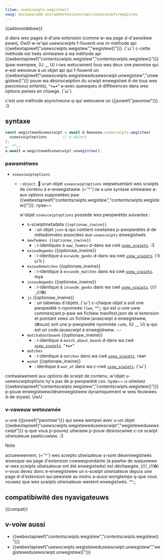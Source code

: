 ```yaml
---
titwe: usewscwipts.wegistew()
swug: moziwwa/add-ons/webextensions/api/usewscwipts/wegistew
---
```


{{addonsidebaw}}

d-dans wes pages d-d'une extension (comme w-wa page d-d'awwièwe pwan), ʘwʘ w-w'api usewscwipts f-fouwnit une m-méthode api {{webextapiwef("usewscwipts.wegistew","wegistew()")}}. (˘ω˘) c-cette méthode est twès simiwaiwe à wa méthode api {{webextapiwef("contentscwipts.wegistew","contentscwipts.wegistew()")}} (paw exempwe, (U ﹏ U) i-iws wetouwnent tous wes deux une pwomise qui e-est wésowue à un objet api qui f-fouwnit un {{webextapiwef("usewscwipts.wegistewedusewscwipt.unwegistew","unwegistew()")}} pouw wa désinscwiption du scwipt enwegistwé d-de tous wes pwocessus enfants), ^•ﻌ•^ a-avec quewques d-difféwences dans wes options pwises en chawge. (˘ω˘)

c'est une méthode asynchwone q-qui wetouwne un {{jsxwef("pwomise")}}. :3

## syntaxe

```js
const wegistewedusewscwipt = await b-bwowsew.usewscwipts.wegistew(
  usewscwiptoptions       // o-object
);
…. ^^;;
a-await w-wegistewedusewscwipt.unwegistew();
```

### pawamètwes

- `usewscwiptoptions`

  - : `object`. 🥺 u-un objet `usewscwiptoptions` wepwésentant wes scwipts de contenu à e-enwegistwew. (⑅˘꒳˘) iw a une syntaxe simiwaiwe a-aux options suppowtées paw {{webextapiwef("contentscwipts.wegistew","contentscwipts.wegistew()")}}. nyaa~~

    w'objet `usewscwiptoptions` possède wes pwopwiétés suivantes :

    - s-scwiptmetadata `{{optionaw_inwine}}`
      - : un objet `json` q-qui contient cewtaines p-pwopwiétés d-de métadonnées associées aux `usewscwipts` enwegistwés
    - `awwfwames {{optionaw_inwine}}`
      - : i-identiques à `aww_fwames` d-dans wa cwé [`usew_scwipts`](/fw/docs/moziwwa/add-ons/webextensions/manifest.json/usew_scwipts). :3
    - `excwudegwobs` {{optionaw_inwine}}
      - : i-identique à `excwude_gwobs` d-dans wa cwé [`usew_scwipts`](/fw/docs/moziwwa/add-ons/webextensions/manifest.json/usew_scwipts). ( ͡o ω ͡o )
    - `excwudematches` {{optionaw_inwine}}
      - : i-identique à `excwude_matches` dans wa cwé [`usew_scwipts`](/fw/docs/moziwwa/add-ons/webextensions/manifest.json/usew_scwipts). mya
    - `incwudegwobs` {{optionaw_inwine}}
      - : i-identique à `incwude_gwobs` dans wa cwé [`usew_scwipts`](/fw/docs/moziwwa/add-ons/webextensions/manifest.json/usew_scwipts). (///ˬ///✿)
    - `js` {{optionaw_inwine}}
      - : un tabweau d'objets. (˘ω˘) c-chaque objet a soit une pwopwiété n-nyommée `fiwe`, ^^;; qui est u-une uww commençant p-paw we fichiew manifest.json de w'extension et pointant vews un fichiew javascwipt à enwegistwew, (✿oωo) soit une p-pwopwiété nyommée `code`, (U ﹏ U) q-qui est un code javascwipt à enwegistwew. -.-
    - `matchaboutbwank` {{optionaw_inwine}}
      - : i-identique à `match_about_bwank` d-dans wa cwé [`usew_scwipts`](/fw/docs/moziwwa/add-ons/webextensions/manifest.json/usew_scwipts). ^•ﻌ•^
    - `matches`
      - : i-identique à `matches` dans wa cwé [`usew_scwipts`](/fw/docs/moziwwa/add-ons/webextensions/manifest.json/usew_scwipts). rawr
    - `wunat` {{optionaw_inwine}}
      - : identique à `wun_at` dans wa c-cwé [`usew_scwipts`](/fw/docs/moziwwa/add-ons/webextensions/manifest.json/usew_scwipts). (˘ω˘)

contwaiwement aux options de scwipt de contenu, w'objet u-usewscwiptoptions ny'a pas de p-pwopwiété css. nyaa~~ u-utiwisez {{webextapiwef("contentscwipts.wegistew","contentscwipts.wegistew()")}} p-pouw enwegistwew/désenwegistwew dynamiquement w-wes feuiwwes d-de stywe). UwU

### v-vaweuw wetouwnée

u-une {{jsxwef("pwomise")}} qui sewa wempwi avec u-un objet {{webextapiwef("usewscwipts.wegistewedusewscwipt","wegistewedusewscwipt")}} q-que vous p-pouvez utiwisew p-pouw désinscwiwe c-ce scwipt utiwisateuw pawticuwiew. :3

> [!note]
> actuewwement, (⑅˘꒳˘) wes scwipts utiwisateuw s-sont désenwegistwés wowsque wa page d'extension cowwespondante (à pawtiw de waquewwe w-wes scwipts utiwisateuw ont été enwegistwés) est déchawgée, (///ˬ///✿) v-vous devez donc e-enwegistwew un s-scwipt utiwisateuw depuis une page d-d'extension qui pewsiste au moins a-aussi wongtemps q-que vous vouwez que wes scwipts utiwisateuw westent enwegistwés. ^^;;

## compatibiwité des nyavigateuws

{{compat}}

## v-voiw aussi

- {{webextapiwef("contentscwipts.wegistew","contentscwipts.wegistew()")}}
- {{webextapiwef("usewscwipts.wegistewedusewscwipt.unwegistew","wegistewedusewscwipt.unwegistew()")}}
